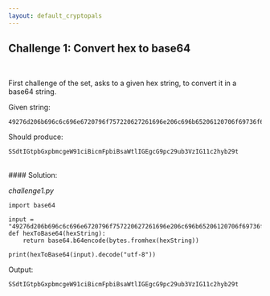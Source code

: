 ```yaml
---
layout: default_cryptopals
---
```


## Challenge 1: Convert hex to base64

<br>

First challenge of the set, asks to a given hex string, to convert it in a base64 string.

Given string:
```
49276d206b696c6c696e6720796f757220627261696e206c696b65206120706f69736f6e6f7573206d757368726f6f6d
```
Should produce:
```
SSdtIGtpbGxpbmcgeW91ciBicmFpbiBsaWtlIGEgcG9pc29ub3VzIG11c2hyb29t
```
<br>
#### Solution:
<br>

_challenge1.py_
```
import base64

input = "49276d206b696c6c696e6720796f757220627261696e206c696b65206120706f69736f6e6f7573206d757368726f6f6d"
def hexToBase64(hexString):
    return base64.b64encode(bytes.fromhex(hexString))

print(hexToBase64(input).decode("utf-8"))
```
Output:
```
SSdtIGtpbGxpbmcgeW91ciBicmFpbiBsaWtlIGEgcG9pc29ub3VzIG11c2hyb29t
```
